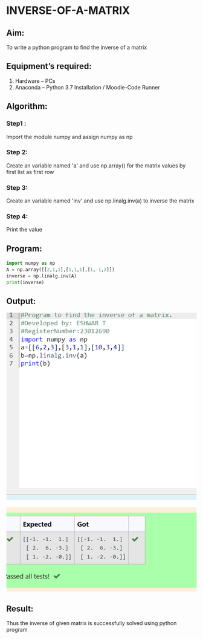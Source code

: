 # INVERSE-OF-A-MATRIX
## Aim:
To write a python program to find the inverse of a matrix
## Equipment’s required:
1. 	Hardware – PCs
2. 	Anaconda – Python 3.7 Installation / Moodle-Code Runner
## Algorithm:
### Step1 : 
Import the module numpy and assign numpy as np
### Step 2: 
Create an variable named 'a' and use np.array() for the matrix values by first list as first row
### Step 3:
Create an variable named 'inv' and use np.linalg.inv(a) to inverse the matrix 
### Step 4:
Print the value 

## Program:
```py
import numpy as np
A = np.array([[2,1,1],[1,1,1],[1,-1,2]])
inverse = np.linalg.inv(A)
print(inverse)

```
## Output:
![](./Screenshot%202023-12-25%20164524.png)
## Result:
Thus the inverse of given matrix is successfully solved using python program

